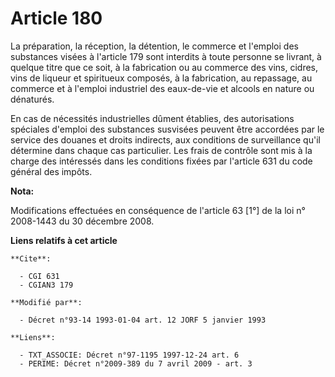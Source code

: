 # Article 180

La préparation, la réception, la détention, le commerce et l'emploi des substances visées à l'article 179 sont interdits à
toute personne se livrant, à quelque titre que ce soit, à la fabrication ou au commerce des vins, cidres, vins de liqueur et
spiritueux composés, à la fabrication, au repassage, au commerce et à l'emploi industriel des eaux-de-vie et alcools en
nature ou dénaturés. 

En cas de nécessités industrielles dûment établies, des autorisations spéciales d'emploi des substances susvisées peuvent
être accordées par le service des douanes et droits indirects, aux conditions de surveillance qu'il détermine dans chaque cas
particulier. Les frais de contrôle sont mis à la charge des intéressés dans les conditions fixées par l'article 631 du code
général des impôts.

**Nota:**

Modifications effectuées en conséquence de l'article 63 [1°] de la loi n° 2008-1443 du 30 décembre 2008.

**Liens relatifs à cet article**

	**Cite**:

	  - CGI 631
	  - CGIAN3 179

	**Modifié par**:

	  - Décret n°93-14 1993-01-04 art. 12 JORF 5 janvier 1993

	**Liens**:

	  - TXT_ASSOCIE: Décret n°97-1195 1997-12-24 art. 6
	  - PERIME: Décret n°2009-389 du 7 avril 2009 - art. 3
